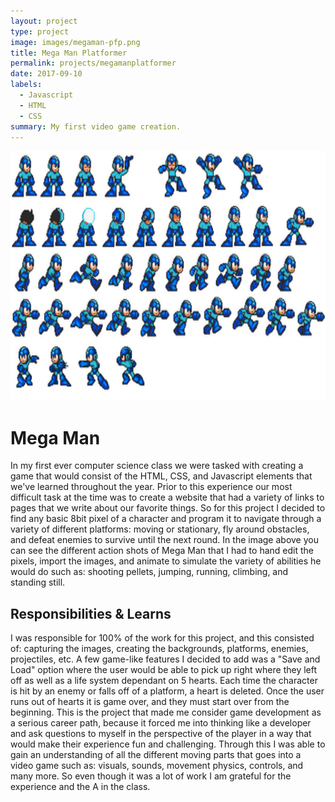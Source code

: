 ```yaml
---
layout: project
type: project
image: images/megaman-pfp.png
title: Mega Man Platformer
permalink: projects/megamanplatformer
date: 2017-09-10
labels:
  - Javascript
  - HTML
  - CSS
summary: My first video game creation.
---
```


<img src="../images/megaman.png" width="700" height="400"/>

# Mega Man

In my first ever computer science class we were tasked with creating a game that would consist of the HTML, CSS, and Javascript elements that we've learned throughout the year. Prior to this experience our most difficult task at the time was to create a website that had a variety of links to pages that we write about our favorite things. So for this project I decided to find any basic 8bit pixel of a character and program it to navigate through a variety of different platforms: moving or stationary, fly around obstacles, and defeat enemies to survive until the next round. In the image above you can see the different action shots of Mega Man that I had to hand edit the pixels, import the images, and animate to simulate the variety of abilities he would do such as: shooting pellets, jumping, running, climbing, and standing still. 

## Responsibilities & Learns

I was responsible for 100% of the work for this project, and this consisted of: capturing the images, creating the backgrounds, platforms, enemies, projectiles, etc. A few game-like features I decided to add was a "Save and Load" option where the user would be able to pick up right where they left off as well as a life system dependant on 5 hearts. Each time the character is hit by an enemy or falls off of a platform, a heart is deleted. Once the user runs out of hearts it is game over, and they must start over from the beginning. This is the project that made me consider game development as a serious career path, because it forced me into thinking like a developer and ask questions to myself in the perspective of the player in a way that would make their experience fun and challenging. Through this I was able to gain an understanding of all the different moving parts that goes into a video game such as: visuals, sounds, movement physics, controls, and many more. So even though it was a lot of work I am grateful for the experience and the A in the class.
